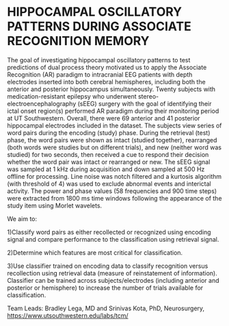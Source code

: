 # HIPPOCAMPAL OSCILLATORY PATTERNS DURING ASSOCIATE RECOGNITION MEMORY

The goal of investigating hippocampal oscillatory patterns to test predictions of dual process theory motivated us to apply the Associate Recognition (AR) paradigm to intracranial EEG patients with depth electrodes inserted into both cerebral hemispheres, including both the anterior and posterior hippocampus simultaneously. Twenty subjects with medication-resistant epilepsy who underwent stereo-electroencephalography (sEEG) surgery with the goal of identifying their ictal onset region(s) performed AR paradigm during their monitoring period at UT Southwestern. Overall, there were 69 anterior and 41 posterior hippocampal electrodes included in the dataset. The subjects view series of word pairs during the encoding (study) phase. During the retrieval (test) phase, the word pairs were shown as intact (studied together), rearranged (both words were studies but on different trials), and new (neither word was studied) for two seconds, then received a cue to respond their decision whether the word pair was intact or rearranged or new. The sEEG signal was sampled at 1 kHz during acquisition and down sampled at 500 Hz offline for processing. Line noise was notch filtered and a kurtosis algorithm (with threshold of 4) was used to exclude abnormal events and interictal activity. The power and phase values (58 frequencies and 900 time steps) were extracted from 1800 ms time windows following the appearance of the study item using Morlet wavelets. 

We aim to:

1)Classify word pairs as either recollected or recognized using encoding signal and compare performance to the classification using retrieval signal.

2)Determine which features are most critical for classification.

3)Use classifier trained on encoding data to classify recognition versus recollection using retrieval data (measure of reinstatement of information).
Classifier can be trained across subjects/electrodes (including anterior and posterior or hemisphere) to increase the number of trials available for classification. 

Team Leads: Bradley Lega, MD and Srinivas Kota, PhD, Neurosurgery, https://www.utsouthwestern.edu/labs/tcm/ 
